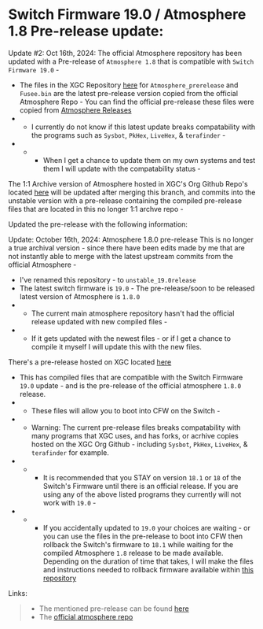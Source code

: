 # Switch Firmware 19.0 / Atmosphere 1.8 Pre-release update: 

Update #2: Oct 16th, 2024: 
The official Atmosphere repository has been updated with a Pre-release of ``Atmosphere 1.8`` that is compatible with ``Switch Firmware 19.0`` - 
* The files in the XGC Repository [here](https://github.com/Xieons-Gaming-Corner/Atmosphere_XGC_unstable_19.0release/tree/Xieon-patch-1/19.0support_prerelease_build) for ``Atmosphere_prerelease`` and ``Fusee.bin`` are the latest pre-release version copied from the official Atmosphere Repo - You can find the official pre-release these files were copied from [Atmosphere Releases](https://github.com/Atmosphere-NX/Atmosphere/releases)
* * I currently do not know if this latest update breaks compatability with the programs such as ``Sysbot``, ``PkHex``, ``LiveHex``, & ``terafinder`` - 
* * * When I get a chance to update them on my own systems and test them I will update with the compatability status - 

The 1:1 Archive version of Atmosphere hosted in XGC's Org Github Repo's located [here](https://github.com/Xieons-Gaming-Corner/Atmosphere_XGC_unstable_19.0release/releases) will be updated after merging this branch, and commits into the unstable version with a pre-release containing the compiled pre-release files that are located in this no longer 1:1 archve repo - 


Updated the pre-release with the following information: 

Update: October 16th, 2024: Atmosphere 1.8.0 pre-release 
This is no longer a true archival version - since there have been edits made by me that are not instantly able to merge with the latest upstream commits from the official Atmosphere - 
* I've renamed this repository - to ``unstable_19.0release``  
* The latest switch firmware is ``19.0`` - The pre-release/soon to be released latest version of Atmosphere is ``1.8.0``
* * The current main atmosphere repository hasn't had the official release updated with new compiled files - 
* * If it gets updated with the newest files - or if I get a chance to compile it myself I will update this with the new files.

There's a pre-release hosted on XGC located [here](https://github.com/Xieons-Gaming-Corner/Atmosphere_XGC_unstable_19.0release/releases)
* This has compiled files that are compatible with the Switch Firmware ``19.0`` update - and is the pre-release of the official atmosphere ``1.8.0`` release. 
* * These files will allow you to boot into CFW on the Switch - 
* * Warning: The current pre-release files breaks compatability with many programs that XGC uses, and has forks, or acrhive copies hosted on the XGC Org Github - including ``Sysbot``, ``PkHex``, ``LiveHex``, & ``terafinder`` for example. 
* * * It is recommended that you STAY on version ``18.1`` or ``18`` of the Switch's Firmware until there is an official release. If you are using any of the above listed programs they currently will not work with ``19.0`` - 
* * * If you accidentally updated to ``19.0`` your choices are waiting - or you can use the files in the pre-release to boot into CFW then rollback the Switch's firmware to ``18.1`` while waiting for the compiled Atmosphere ``1.8`` release to be made available. Depending on the duration of time that takes, I will make the files and instructions needed to rollback firmware available within [this repository](https://github.com/Xieons-Gaming-Corner/Atmosphere_XGC_unstable_19.0release)

Links:
> * The mentioned pre-release can be found [here](https://github.com/Xieons-Gaming-Corner/Atmosphere_XGC_unstable_19.0release/releases/tag/switch19support-pre-release) 
> * The [official atmosphere repo](https://github.com/Atmosphere-NX/Atmosphere)
